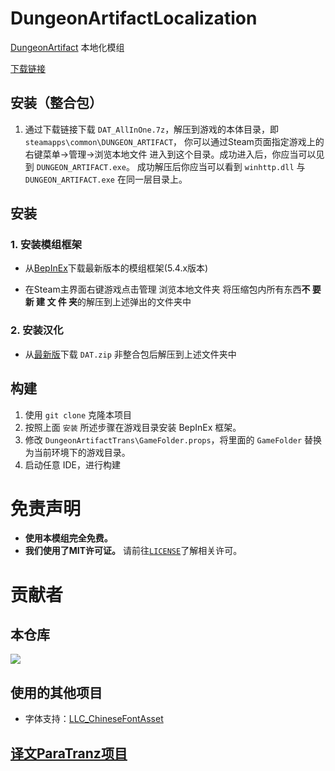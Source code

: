 # DungeonArtifactLocalization
[DungeonArtifact](https://store.steampowered.com/app/2144220/_/) 本地化模组

[下载链接](../../releases)

## 安装（整合包）
1. 通过下载链接下载 `DAT_AllInOne.7z`，解压到游戏的本体目录，即 `steamapps\common\DUNGEON_ARTIFACT`，
你可以通过Steam页面指定游戏上的 右键菜单->管理->浏览本地文件 进入到这个目录。成功进入后，你应当可以见到 `DUNGEON_ARTIFACT.exe`。
成功解压后你应当可以看到 `winhttp.dll` 与 `DUNGEON_ARTIFACT.exe` 在同一层目录上。

## 安装
### 1. 安装模组框架
- 从[BepInEx](https://github.com/BepInEx/BepInEx)下载最新版本的模组框架(5.4.x版本)

- 在Steam主界面右键游戏点击管理 浏览本地文件夹 将压缩包内所有东西**不 要 新 建 文 件 夹**的解压到上述弹出的文件夹中
### 2. 安装汉化
- 从[最新版](../../releases)下载 `DAT.zip` 非整合包后解压到上述文件夹中


## 构建
1. 使用 `git clone` 克隆本项目
2. 按照上面 `安装` 所述步骤在游戏目录安装 BepInEx 框架。
3. 修改 `DungeonArtifactTrans\GameFolder.props`，将里面的 `GameFolder` 替换为当前环境下的游戏目录。
4. 启动任意 IDE，进行构建


# 免责声明
- **使用本模组完全免费。**
- **我们使用了MIT许可证。** 请前往[`LICENSE`](./LICENSE)了解相关许可。

# 贡献者
## 本仓库
<a href="https://github.com/hxdnshx/DungeonArtifactLocalization/graphs/contributors">
  <img src="https://contrib.rocks/image?repo=hxdnshx/DungeonArtifactLocalization" />
</a>

## 使用的其他项目
- 字体支持：[LLC_ChineseFontAsset](https://github.com/LocalizeLimbusCompany/LLC_ChineseFontAsset)

## [译文ParaTranz项目](https://paratranz.cn/projects/9841/leaderboard)